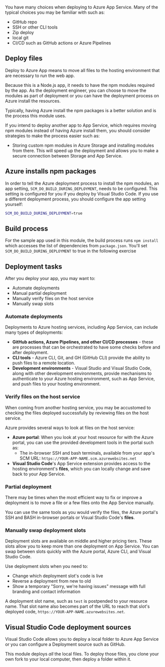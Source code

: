 You have many choices when deploying to Azure App Service. Many of the typical choices you may be familiar with such as:

* GitHub repo
* SSH or other CLI tools
* Zip deploy 
* local git
* CI/CD such as GitHub actions or Azure Pipelines

## Deploy files

Deploy to Azure App means to move all files to the hosting environment that are necessary to run the web app. 

Because this is a Node.js app, it needs to have the npm modules required by the app. As the deployment engineer, you can choose to move the modules as part of deployment or you can have the deployment process on Azure install the resources. 

Typically, having Azure install the npm packages is a better solution and is the process this module uses. 

If you intend to deploy another app to App Service, which requires moving npm modules instead of having Azure install them, you should consider strategies to make the process easier such as: 

* Storing custom npm modules in Azure Storage and installing modules from there. This will speed up the deployment and allows you to make a secure connection between Storage and App Service.

## Azure installs npm packages

In order to tell the Azure deployment process to install the npm modules, an app setting, `SCM_DO_BUILD_DURING_DEPLOYMENT`, needs to be configured. This setting is configured for you if you deploy by Visual Studio Code. If you use a different deployment process, you should configure the app setting yourself:

```bash
SCM_DO_BUILD_DURING_DEPLOYMENT=true
```

## Build process

For the sample app used in this module, the build process runs `npm install` which accesses the list of dependencies from `package.json`. You'll set `SCM_DO_BUILD_DURING_DEPLOYMENT` to true in the following exercise 

## Deployment tasks

After you deploy your app, you may want to:

* Automate deployments
* Manual partial deployment
* Manually verify files on the host service
* Manually swap slots

### Automate deployments

Deployments to Azure hosting services, including App Service, can include many types of deployments:

* **GitHub actions, Azure Pipelines, and other CI/CD processes** - these are processes that can be orchestrated to have some checks before and after deployment.
* **CLI tools** - Azure CLI, Git, and GH (GitHub CLI) provide the ability to push files to a remote location. 
* **Development environments** - Visual Studio and Visual Studio Code, along with other development environments, provide mechanisms to authenticate to your Azure hosting environment, such as App Service, and push files to your hosting environment. 

### Verify files on the host service

When coming from another hosting service, you may be accustomed to checking the files deployed successfully by reviewing files on the host service. 

Azure provides several ways to look at files on the host service:
* **Azure portal**: When you look at your host resource for with the Azure portal, you can use the provided development tools in the portal such as:
    * The in-browser SSH and bash terminals, available from your app's SCM URL: `https://YOUR-APP-NAME.scm.azurewebsites.net`
* **Visual Studio Code**'s App Service extension provides access to the hosting environment's **files**, which you can locally change and save back to your App Service. 

### Partial deployment

There may be times when the most efficient way to fix or improve a deployment is to move a file or a few files onto the App Service manually.

You can use the same tools as you would verify the files, the Azure portal's SSH and BASH in-browser portals or Visual Studio Code's **files**. 

### Manually swap deployment slots

Deployment slots are available on middle and higher pricing tiers. These slots allow you to keep more than one deployment on App Service. You can swap between slots quickly with the Azure portal, Azure CLI, and Visual Studio Code. 

Use deployment slots when you need to:
* Change which deployment slot's code is live
* Reverse a deployment from new to old
* Show a temporary "Sorry, we're having issues" message with full branding and contact information

A deployment slot name, such as `test` is postpended to your resource name. That slot name also becomes part of the URL to reach that slot's deployed code, `https://YOUR-APP-NAME.azurewebsites.net`.

## Visual Studio Code deployment sources

Visual Studio Code allows you to deploy a local folder to Azure App Service or you can configure a Deployment source such as GitHub. 

This module deploys _all_ the local files. To deploy those files, you clone your own fork to your local computer, then deploy a folder within it.